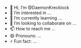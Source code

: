 - 👋 Hi, I’m @DaemonKrecklock
- 👀 I’m interested in ...
- 🌱 I’m currently learning ...
- 💞️ I’m looking to collaborate on ...
- 📫 How to reach me ...
- 😄 Pronouns: ...
- ⚡ Fun fact: ...

<!---
DaemonKrecklock/DaemonKrecklock is a ✨ special ✨ repository because its `README.md` (this file) appears on your GitHub profile.
You can click the Preview link to take a look at your changes.
--->
